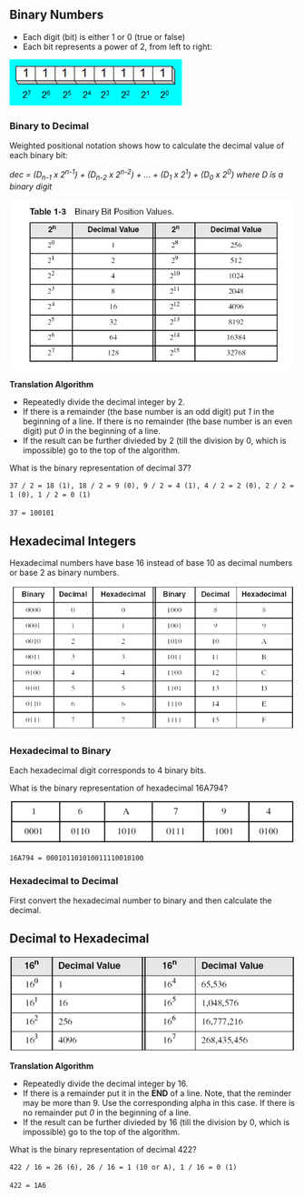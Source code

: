 ## Binary Numbers
- Each digit (bit) is either 1 or 0 (true or false)
- Each bit represents a power of 2, from left to right:

![binary1](https://github.com/vgorbic1/Tutorials/blob/master/Architecture/images/binary.png)


### Binary to Decimal
Weighted positional notation shows how to calculate the decimal value of each binary bit:

*dec = (D<sub>n-1</sub> x 2<sup>n-1</sup>) + (D<sub>n-2</sub> x 2<sup>n-2</sup>) + ... + (D<sub>1</sub> x 2<sup>1</sup>) + (D<sub>0</sub> x 2<sup>0</sup>) where D is a binary digit*

![binary2](https://github.com/vgorbic1/Tutorials/blob/master/Architecture/images/binary2.png)

**Translation Algorithm**
- Repeatedly divide the decimal integer by 2.
- If there is a remainder (the base number is an odd digit) put *1* in the beginning of a line. If there is no remainder (the base number is an even digit) put *0* in the beginning of a line.
- If the result can be further divieded by 2 (till the division by 0, which is impossible) go to the top of the algorithm.

What is the binary representation of decimal 37?
```
37 / 2 = 18 (1), 18 / 2 = 9 (0), 9 / 2 = 4 (1), 4 / 2 = 2 (0), 2 / 2 = 1 (0), 1 / 2 = 0 (1)

37 = 100101
```

## Hexadecimal Integers
Hexadecimal numbers have base 16 instead of base 10 as decimal numbers or base 2 as binary numbers.

![binary3](https://github.com/vgorbic1/Tutorials/blob/master/Architecture/images/binary3.png)

### Hexadecimal to Binary
Each hexadecimal digit corresponds to 4 binary bits.

What is the binary representation of hexadecimal 16A794?

![binary4](https://github.com/vgorbic1/Tutorials/blob/master/Architecture/images/binary4.png)

```
16A794 = 000101101010011110010100
```
### Hexadecimal to Decimal
First convert the hexadecimal number to binary and then calculate the decimal.

## Decimal to Hexadecimal
![binary5](https://github.com/vgorbic1/Tutorials/blob/master/Architecture/images/binary5.png)

**Translation Algorithm**
- Repeatedly divide the decimal integer by 16.
- If there is a remainder put it in the **END** of a line. Note, that the reminder may be more than 9. Use the corresponding
alpha in this case. If there is no remainder put *0* in the beginning of a line.
- If the result can be further divieded by 16 (till the division by 0, which is impossible) go to the top of the algorithm.

What is the binary representation of decimal 422?
```
422 / 16 = 26 (6), 26 / 16 = 1 (10 or A), 1 / 16 = 0 (1)

422 = 1A6
```
